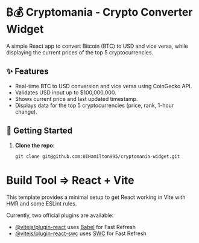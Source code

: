 # ₿💰 Cryptomania - Crypto Converter Widget

A simple React app to convert Bitcoin (BTC) to USD and vice versa, while displaying the current prices of the top 5 cryptocurrencies.

## ✨ Features

- Real-time BTC to USD conversion and vice versa using CoinGecko API.
- Validates USD input up to $100,000,000.
- Shows current price and last updated timestamp.
- Displays data for the top 5 cryptocurrencies (price, rank, 1-hour change).

## 🚀 Getting Started

1. **Clone the repo**:
   ```ssh
   git clone git@github.com:UIHamilton995/cryptomania-widget.git

# Build Tool => React + Vite

This template provides a minimal setup to get React working in Vite with HMR and some ESLint rules.

Currently, two official plugins are available:

- [@vitejs/plugin-react](https://github.com/vitejs/vite-plugin-react/blob/main/packages/plugin-react/README.md) uses [Babel](https://babeljs.io/) for Fast Refresh
- [@vitejs/plugin-react-swc](https://github.com/vitejs/vite-plugin-react-swc) uses [SWC](https://swc.rs/) for Fast Refresh
